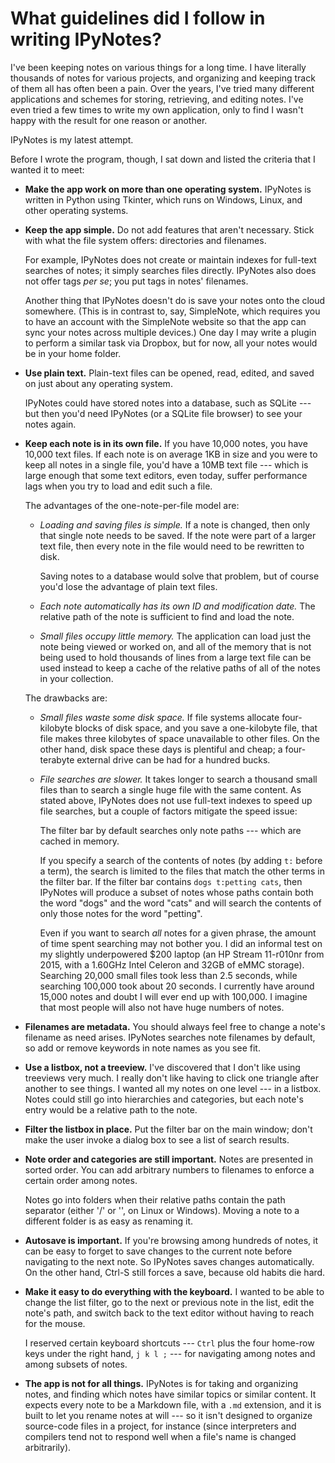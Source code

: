 # What guidelines did I follow in writing IPyNotes?

I've been keeping notes on various things for a long time. I have literally thousands of notes for various projects, and organizing and keeping track of them all has often been a pain. Over the years, I've tried many different applications and schemes for storing, retrieving, and editing notes. I've even tried a few times to write my own application, only to find I wasn't happy with the result for one reason or another.

IPyNotes is my latest attempt.

Before I wrote the program, though, I sat down and listed the criteria that I wanted it to meet:


- **Make the app work on more than one operating system.**
     IPyNotes is written in Python using Tkinter, which runs on Windows, Linux, and other operating systems.


- **Keep the app simple.**
     Do not add features that aren't necessary. Stick with what the file system offers: directories and filenames.

     For example, IPyNotes does not create or maintain indexes for full-text searches of notes; it simply searches files directly. IPyNotes also does not offer tags *per se*; you put tags in notes' filenames.

     Another thing that IPyNotes doesn't do is save your notes onto the cloud somewhere. (This is in contrast to, say, SimpleNote, which requires you to have an account with the SimpleNote website so that the app can sync your notes across multiple devices.) One day I may write a plugin to perform a similar task via Dropbox, but for now, all your notes would be in your home folder.


- **Use plain text.**
     Plain-text files can be opened, read, edited, and saved on just about any operating system.

     IPyNotes could have stored notes into a database, such as SQLite --- but then you'd need IPyNotes (or a SQLite file browser) to see your notes again.


- **Keep each note is in its own file.**
     If you have 10,000 notes, you have 10,000 text files. If each note is on average 1KB in size and you were to keep all notes in a single file, you'd have a 10MB text file --- which is large enough that some text editors, even today, suffer performance lags when you try to load and edit such a file.

  The advantages of the one-note-per-file model are:

  - *Loading and saving files is simple.*
     If a note is changed, then only that single note needs to be saved. If the note were part of a larger text file, then every note in the file would need to be rewritten to disk.

     Saving notes to a database would solve that problem, but of course you'd lose the advantage of plain text files.

  - *Each note automatically has its own ID and modification date.*
     The relative path of the note is sufficient to find and load the note.

  - *Small files occupy little memory.*
     The application can load just the note being viewed or worked on, and all of the memory that is not being used to hold thousands of lines from a large text file can be used instead to keep a cache of the relative paths of all of the notes in your collection.

  The drawbacks are:

  - *Small files waste some disk space.* If file systems allocate four-kilobyte blocks of disk space, and you save a one-kilobyte file, that file makes three kilobytes of space unavailable to other files. On the other hand, disk space these days is plentiful and cheap; a four-terabyte external drive can be had for a hundred bucks.

  - *File searches are slower.* It takes longer to search a thousand small files than to search a single huge file with the same content. As stated above, IPyNotes does not use full-text indexes to speed up file searches, but a couple of factors mitigate the speed issue:

     The filter bar by default searches only note paths --- which are cached in memory.

     If you specify a search of the contents of notes (by adding `t:` before a term), the search is limited to the files that match the other terms in the filter bar. If the filter bar contains `dogs t:petting cats`, then IPyNotes will produce a subset of notes whose paths contain both the word "dogs" and the word "cats" and will search the contents of only those notes for the word "petting".

     Even if you want to search *all* notes for a given phrase, the amount of time spent searching may not bother you. I did an informal test on my slightly underpowered $200 laptop (an HP Stream 11-r010nr from 2015, with a 1.60GHz Intel Celeron and 32GB of eMMC storage). Searching 20,000 small files took less than 2.5 seconds, while searching 100,000 took about 20 seconds. I currently have around 15,000 notes and doubt I will ever end up with 100,000. I imagine that most people will also not have huge numbers of notes.


- **Filenames are metadata.**
     You should always feel free to change a note's filename as need arises. IPyNotes searches note filenames by default, so add or remove keywords in note names as you see fit.


- **Use a listbox, not a treeview.**
     I've discovered that I don't like using treeviews very much. I really don't like having to click one triangle after another to see things. I wanted all my notes on one level --- in a listbox. Notes could still go into hierarchies and categories, but each note's entry would be a relative path to the note.


- **Filter the listbox in place.**
     Put the filter bar on the main window; don't make the user invoke a dialog box to see a list of search results.


- **Note order and categories are still important.**
     Notes are presented in sorted order. You can add arbitrary numbers to filenames to enforce a certain order among notes.

     Notes go into folders when their relative paths contain the path separator (either '/' or '\', on Linux or Windows). Moving a note to a different folder is as easy as renaming it.


- **Autosave is important.**
     If you're browsing among hundreds of notes, it can be easy to forget to save changes to the current note before navigating to the next note. So IPyNotes saves changes automatically. On the other hand, Ctrl-S still forces a save, because old habits die hard.


- **Make it easy to do everything with the keyboard.**
     I wanted to be able to change the list filter, go to the next or previous note in the list, edit the note's path, and switch back to the text editor without having to reach for the mouse.

     I reserved certain keyboard shortcuts --- `Ctrl` plus the four home-row keys under the right hand, `j k l ;` --- for navigating among notes and among subsets of notes.


- **The app is not for all things.**
     IPyNotes is for taking and organizing notes, and finding which notes have similar topics or similar content. It expects every note to be a Markdown file, with a `.md` extension, and it is built to let you rename notes at will --- so it isn't designed to organize source-code files in a project, for instance (since interpreters and compilers tend not to respond well when a file's name is changed arbitrarily).


